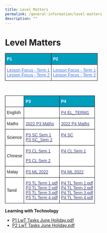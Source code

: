 ```yaml
---
title: Level Matters
permalink: /general-information/level-matters
description: ""
---
```

# Level Matters

<style type="text/css">
.tg  {border-collapse:collapse;border-spacing:0;}
.tg td{border-color:black;border-style:solid;border-width:1px;font-family:Arial, sans-serif;font-size:14px;
  overflow:hidden;padding:10px 5px;word-break:normal;}
.tg th{border-color:black;border-style:solid;border-width:1px;font-family:Arial, sans-serif;font-size:14px;
  font-weight:normal;overflow:hidden;padding:10px 5px;word-break:normal;}
.tg .tg-268o{background-color:#009DBD;color:#FFF;font-weight:bold;text-align:left;vertical-align:top}
.tg .tg-wjv8{background-color:#FFF;color:#4372D6;text-align:left;text-decoration:underline;vertical-align:top}
</style>
<table class="tg">
<thead>
  <tr>
    <th class="tg-268o"><span style="color:#FFF">P1</span></th>
    <th class="tg-268o"><span style="color:#FFF">P2</span></th>
  </tr>
</thead>
<tbody>
  <tr>
    <td class="tg-wjv8"><a href="https://ogp-admiraltypri-staging.netlify.app/files/P1%20Term%201%202022.pdf"><span style="font-weight:inherit;font-style:inherit;text-decoration:underline;color:#4372D6">Lesson Focus - Term 1</span></a><br><a href="https://ogp-admiraltypri-staging.netlify.app/files/P1%20Term%202%202022.pdf"><span style="font-weight:inherit;font-style:inherit;text-decoration:underline;color:#4372D6">Lesson Focus - Term 2</span></a></td>
    <td class="tg-wjv8"><a href="https://ogp-admiraltypri-staging.netlify.app/files/P2%20Term%201%202022.pdf"><span style="font-weight:inherit;font-style:inherit;text-decoration:underline;color:#4372D6">Lesson Focus - Term 1</span></a><br><a href="https://ogp-admiraltypri-staging.netlify.app/files/P2%20Term%202%202022.pdf"><span style="font-weight:inherit;font-style:inherit;text-decoration:underline;color:#4372D6">Lesson Focus - Term 2</span></a></td>
  </tr>
</tbody>
</table>


<br>

<style type="text/css">
.tg  {border-collapse:collapse;border-spacing:0;}
.tg td{border-color:black;border-style:solid;border-width:1px;font-family:Arial, sans-serif;font-size:14px;
  overflow:hidden;padding:10px 5px;word-break:normal;}
.tg th{border-color:black;border-style:solid;border-width:1px;font-family:Arial, sans-serif;font-size:14px;
  font-weight:normal;overflow:hidden;padding:10px 5px;word-break:normal;}
.tg .tg-268o{background-color:#009DBD;color:#FFF;font-weight:bold;text-align:left;vertical-align:top}
.tg .tg-0lax{text-align:left;vertical-align:top}
.tg .tg-zr06{background-color:#FFF;text-align:left;vertical-align:middle}
.tg .tg-wmsy{background-color:#FFF;color:#383E8E;text-align:left;vertical-align:top}
</style>
<table class="tg">
<thead>
  <tr>
    <th class="tg-0lax"></th>
    <th class="tg-268o"><span style="color:#FFF">P3</span></th>
    <th class="tg-268o"><span style="color:#FFF">P4</span></th>
  </tr>
</thead>
<tbody>
  <tr>
    <td class="tg-zr06">English</td>
    <td class="tg-zr06"></td>
    <td class="tg-wmsy"><a href="https://ogp-admiraltypri-staging.netlify.app/files/P4%20EL_TERM1%20Lesson%20Focus.pdf"><span style="text-decoration:none;color:#383E8E">P4 EL_TERM1</span></a><br></td>
  </tr>
  <tr>
    <td class="tg-zr06">Maths </td>
    <td class="tg-wmsy"><a href="https://ogp-admiraltypri-staging.netlify.app/files/2022%20P3%20Maths%20Lesson%20Focus.pdf"><span style="text-decoration:none;color:#383E8E">2022 P3 Maths</span></a><br></td>
    <td class="tg-wmsy"><a href="https://ogp-admiraltypri-staging.netlify.app/files/2022%20P4%20Maths%20Lesson%20Focus.pdf"><span style="text-decoration:none;color:#383E8E">2022 P4 Maths</span></a><br></td>
  </tr>
  <tr>
    <td class="tg-zr06">Science </td>
    <td class="tg-wmsy"><a href="https://ogp-admiraltypri-staging.netlify.app/files/P3%20SC%20Sem%201.pdf"><span style="text-decoration:none;color:#383E8E">P3 SC Sem 1</span></a><br><a href="https://ogp-admiraltypri-staging.netlify.app/files/P3%20SC_Sem%202.pdf"><span style="text-decoration:none;color:#383E8E">P3 SC_Sem 2</span></a><br></td>
    <td class="tg-wmsy"><a href="https://ogp-admiraltypri-staging.netlify.app/files/P4%20SC.pdf"><span style="text-decoration:none;color:#383E8E">P4 SC</span></a><br></td>
  </tr>
  <tr>
    <td class="tg-zr06">Chinese   </td>
    <td class="tg-wmsy"><a href="https://ogp-admiraltypri-staging.netlify.app/files/P3%20CL%20Semester%201%202022%20Lesson%20Focus.pdf"><span style="text-decoration:none;color:#383E8E">P3 CL Sem 1</span></a><br><br><a href="https://ogp-admiraltypri-staging.netlify.app/files/P3%20CL%20Semester%202%202022%20Lesson%20Focus.pdf"><span style="text-decoration:none;color:#383E8E">P3 CL Sem 2</span></a><br></td>
    <td class="tg-wmsy"><a href="https://ogp-admiraltypri-staging.netlify.app/files/P4%20CL%20Semester%201%202022%20Lesson%20Focus.pdf"><span style="text-decoration:none;color:#383E8E">P4 CL Sem 1</span></a><br></td>
  </tr>
  <tr>
    <td class="tg-zr06">Malay   </td>
    <td class="tg-wmsy"><a href="https://ogp-admiraltypri-staging.netlify.app/files/P3%20ML%202022.pdf"><span style="text-decoration:none;color:#383E8E">P3 ML 2022</span></a><br></td>
    <td class="tg-wmsy"><a href="https://ogp-admiraltypri-staging.netlify.app/files/P4%20ML%202022.pdf"><span style="text-decoration:none;color:#383E8E">P4 ML 2022</span></a><br></td>
  </tr>
  <tr>
    <td class="tg-zr06">Tamil </td>
    <td class="tg-wmsy"><a href="https://ogp-admiraltypri-staging.netlify.app/files/P3%20TL%20Term%201.pdf"><span style="text-decoration:none;color:#383E8E;background-color:initial">P3 TL Term 1.pdf</span></a><a href=""> </a><span style="background-color:initial"> </span><br><a href="https://ogp-admiraltypri-staging.netlify.app/files/P3%20TL%20Term%202.pdf"><span style="text-decoration:none;color:#383E8E;background-color:initial">P3 TL Term 2.pdf</span></a><br><a href="https://ogp-admiraltypri-staging.netlify.app/files/P3%20TL%20Term%203.pdf"><span style="text-decoration:none;color:#383E8E">P3 TL Term 3.pdf</span></a><br><a href="https://admiraltypri.moe.edu.sg/qql/slot/u234/2022/PDF/Lesson%20Focus/P3%20TL%20Term%204.pdf"><span style="text-decoration:none;color:#383E8E">P3 TL Term 4.pdf</span></a><br></td>
    <td class="tg-wmsy"><a href="https://ogp-admiraltypri-staging.netlify.app/files/P4%20TL%20Term%201.pdf" target="_blank" rel="noopener noreferrer"><span style="text-decoration:none;color:#383E8E;background-color:initial">P4 TL Term 1.pdf</span></a><br><a href="https://ogp-admiraltypri-staging.netlify.app/files/P4%20TL%20Term%202.pdf" target="_blank" rel="noopener noreferrer"><span style="text-decoration:none;color:#383E8E;background-color:initial">P4 TL Term 2.pdf</span></a><br><a href="https://ogp-admiraltypri-staging.netlify.app/files/P4%20TL%20Term%203.pdf" target="_blank" rel="noopener noreferrer"><span style="text-decoration:none;color:#383E8E">P4 TL Term 3.pdf</span></a><br><a href="https://ogp-admiraltypri-staging.netlify.app/files/P4%20TL%20Term%204.pdf" target="_blank" rel="noopener noreferrer"><span style="color:#383E8E">P4 TL Term 4.pdf</span></a><br></td>
  </tr>
</tbody>
</table>


**Learning with Technology**

* [P1 LwT Tasks June Holiday.pdf](/files/P1%20LwT%20Tasks_June%20Holiday.pdf)
* [P2 LwT Tasks June Holiday.pdf](/files/P2%20LwT%20Tasks_June%20Holiday.pdf)